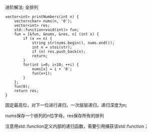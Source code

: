 进阶解法: 全排列
```
vector<int> printNumbers(int n) {
    vector<char> nums(n, '0');
    vector<int> res;
    std::function<void(int)> fun;
    fun = [&fun, &nums, &res, n] (int x) {
        if (x == n) {
            string str(nums.begin(), nums.end());
            int n = stoi(str);
            if (n) res.push_back(n);
            return;
        }
        for(int i=0; i<10; ++i) {
            nums[x] = i + '0';
            fun(x+1);
        }
    };
    fun(0);
    return res;
}
```
固定最高位，对下一位进行递归，一次层层递归，递归深度为n;

nums保存一个排列的n位字母，res保存所有的排列

注意用std::function定义内部的递归函数，需要引用捕获该std::function；
